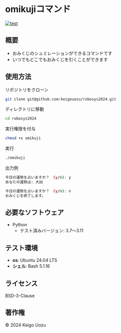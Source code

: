 # omikujiコマンド
[![test](https://github.com/keigouozu/robosys2024/actions/workflows/test_omikuji.yml/badge.svg)](https://github.com/keigouozu/robosys2024/actions/workflows/test_omikuji.yml)

## 概要
- おみくじのシュミレーションができるコマンドです
- いつでもどこでもおみくじを引くことができます

## 使用方法
リポジトリをクローン
```bash
git clone git@github.com:keigouozu/robosys2024.git
```
ディレクトリに移動
```bash
cd robosys2024 
```
実行権限を付与
```bash
chmod +x omikuji
```
実行
```bash
./omikuji
```
出力例
```bash
今日の運勢を占いますか？　(y/n): y
あなたの運勢は: 大凶
```
```bash
今日の運勢を占いますか？　(y/n): n
おみくじを終了します。
```

## 必要なソフトウェア
- Python
  - テスト済みバージョン: 3.7～3.11

## テスト環境
- **os**: Ubuntu 24.04 LTS
- **シェル**: Bash 5.1.16

## ライセンス
BSD-3-Clause

## 著作権
© 2024 Keigo Uozu
